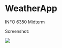 # WeatherApp
INFO 6350 Midterm

Screenshot:


![](https://user-images.githubusercontent.com/38721913/139519184-c246edb8-6009-4e13-a17e-a9c89b7b5bf1.png)
